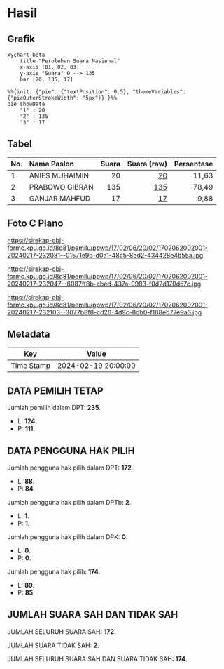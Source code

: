 # Hasil

## Grafik

```mermaid
xychart-beta
    title "Perolehan Suara Nasional"
    x-axis [01, 02, 03]
    y-axis "Suara" 0 --> 135
    bar [20, 135, 17]
```

```mermaid
%%{init: {"pie": {"textPosition": 0.5}, "themeVariables": {"pieOuterStrokeWidth": "5px"}} }%%
pie showData
    "1" : 20
    "2" : 135
    "3" : 17
```

## Tabel

| No. | Nama Paslon    | Suara | Suara (raw) | Persentase |
|:--- |:-------------- | -----:| -----------:| ----------:|
| 1   | ANIES MUHAIMIN | 20    | [20][p-1]   | 11,63      |
| 2   | PRABOWO GIBRAN | 135   | [135][p-2]  | 78,49      |
| 3   | GANJAR MAHFUD  | 17    | [17][p-3]   | 9,88       |


[p-1]: https://github.com/gigit-pemilu/pemilu-2024/blob/main/pilpres/hitung-suara/sub/17-bengkulu/sub/02-rejang-lebong/sub/06-kota-padang/sub/2002-taba-anyar/sub/001-tps/sub/paslon-1.txt
[p-2]: https://github.com/gigit-pemilu/pemilu-2024/blob/main/pilpres/hitung-suara/sub/17-bengkulu/sub/02-rejang-lebong/sub/06-kota-padang/sub/2002-taba-anyar/sub/001-tps/sub/paslon-2.txt
[p-3]: https://github.com/gigit-pemilu/pemilu-2024/blob/main/pilpres/hitung-suara/sub/17-bengkulu/sub/02-rejang-lebong/sub/06-kota-padang/sub/2002-taba-anyar/sub/001-tps/sub/paslon-3.txt

## Foto C Plano

https://sirekap-obj-formc.kpu.go.id/8d81/pemilu/ppwp/17/02/06/20/02/1702062002001-20240217-232031--01571e9b-d0a1-48c5-8ed2-434428e4b55a.jpg

https://sirekap-obj-formc.kpu.go.id/8d81/pemilu/ppwp/17/02/06/20/02/1702062002001-20240217-232047--6087ff8b-ebed-437a-9983-f0d2d170d57c.jpg

https://sirekap-obj-formc.kpu.go.id/8d81/pemilu/ppwp/17/02/06/20/02/1702062002001-20240217-232103--3077b8f8-cd26-4d9c-8db0-f168eb77e9a6.jpg


## Metadata

| Key        | Value               |
| ---------- | ------------------- |
| Time Stamp | 2024-02-19 20:00:00 |


## DATA PEMILIH TETAP

Jumlah pemilih dalam DPT: **235**.
 * L: **124**.
 * P: **111**.

## DATA PENGGUNA HAK PILIH

Jumlah pengguna hak pilih dalam DPT: **172**.
 * L: **88**.
 * P: **84**.

Jumlah pengguna hak pilih dalam DPTb: **2**.
 * L: **1**.
 * P: **1**.

Jumlah pengguna hak pilih dalam DPK: **0**.
 * L: **0**.
 * P: **0**.

Jumlah pengguna hak pilih: **174**.
 * L: **89**.
 * P: **85**.

## JUMLAH SUARA SAH DAN TIDAK SAH

JUMLAH SELURUH SUARA SAH: **172**.

JUMLAH SUARA TIDAK SAH: **2**.

JUMLAH SELURUH SUARA SAH DAN SUARA TIDAK SAH: **174**.



